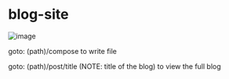 # blog-site
![image](https://github.com/Mikhil31/blog-site/assets/87228017/abbc60a8-fea7-4928-8e82-47a275e2731a)

goto: (path)/compose
to write file

goto: (path)/post/title
(NOTE: title of the blog)
to view the full blog
